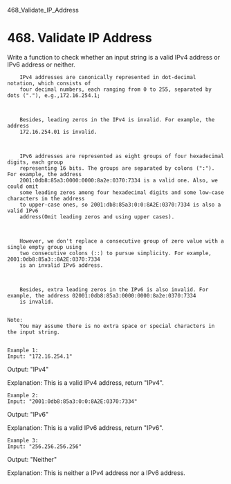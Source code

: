 468_Validate_IP_Address
# 468. Validate IP Address

Write a function to check whether an input string is a valid IPv4 address or IPv6 address or
        neither.
    

    
        IPv4 addresses are canonically represented in dot-decimal notation, which consists of
        four decimal numbers, each ranging from 0 to 255, separated by dots ("."), e.g.,172.16.254.1;
    

    
        Besides, leading zeros in the IPv4 is invalid. For example, the address
        172.16.254.01 is invalid.
    

    
        IPv6 addresses are represented as eight groups of four hexadecimal digits, each group
        representing 16 bits. The groups are separated by colons (":"). For example, the address
        2001:0db8:85a3:0000:0000:8a2e:0370:7334 is a valid one. Also, we could omit
        some leading zeros among four hexadecimal digits and some low-case characters in the address
        to upper-case ones, so 2001:db8:85a3:0:0:8A2E:0370:7334 is also a valid IPv6
        address(Omit leading zeros and using upper cases).
    

    
        However, we don't replace a consecutive group of zero value with a single empty group using
        two consecutive colons (::) to pursue simplicity. For example, 2001:0db8:85a3::8A2E:0370:7334
        is an invalid IPv6 address.
    

    
        Besides, extra leading zeros in the IPv6 is also invalid. For example, the address 02001:0db8:85a3:0000:0000:8a2e:0370:7334
        is invalid.
    

    Note:
        You may assume there is no extra space or special characters in the input string.
    

    Example 1:
    Input: "172.16.254.1"

Output: "IPv4"

Explanation: This is a valid IPv4 address, return "IPv4".

    

    Example 2:
    Input: "2001:0db8:85a3:0:0:8A2E:0370:7334"

Output: "IPv6"

Explanation: This is a valid IPv6 address, return "IPv6".

    

    Example 3:
    Input: "256.256.256.256"

Output: "Neither"

Explanation: This is neither a IPv4 address nor a IPv6 address.